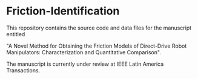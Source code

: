 # Friction-Identification
This repository contains the source code and data files for the manuscript entitled

"A Novel Method for Obtaining the Friction Models
of Direct-Drive Robot Manipulators:
Characterization and Quantitative Comparison".

The manuscript is currently under review at IEEE Latin America Transactions.
